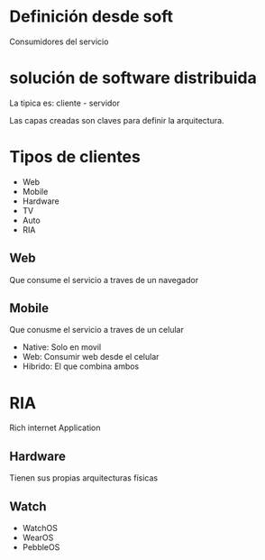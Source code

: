 # Definición desde soft

Consumidores del servicio

# solución de software distribuida

La tipica es: cliente - servidor

Las capas creadas son claves para definir la arquitectura.

# Tipos de clientes

- Web
- Mobile
- Hardware
- TV
- Auto 
- RIA

## Web

Que consume el servicio a traves de un navegador

## Mobile

Que conusme el servicio a traves de un celular

- Native: Solo en movil
- Web: Consumir web desde el celular
- Hibrido: El que combina ambos

# RIA

Rich internet Application

## Hardware

Tienen sus propias arquitecturas físicas

## Watch

* WatchOS
* WearOS
* PebbleOS